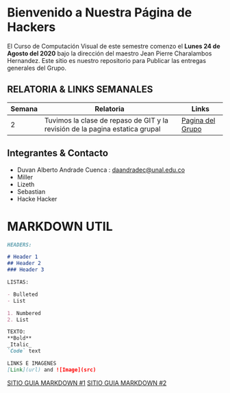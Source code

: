 # Bienvenido a Nuestra Página de Hackers

El Curso de Computación Visual de este semestre comenzo el **Lunes 24 de Agosto del 2020** bajo la dirección del maestro Jean Pierre Charalambos Hernandez.
Este sitio es nuestro repositorio para Publicar las entregas generales del Grupo.

## RELATORIA & LINKS SEMANALES

Semana | Relatoria | Links
------ | --------- | -----
2 | Tuvimos la clase de repaso de GIT y la revisión de la pagina estatica grupal | [Pagina del Grupo](https://cv-2020-1.github.io/)


## Integrantes & Contacto

- Duvan Alberto Andrade Cuenca : daandradec@unal.edu.co
- Miller
- Lizeth
- Sebastian 
- Hacke Hacker

# MARKDOWN UTIL

```markdown
HEADERS:

# Header 1
## Header 2
### Header 3

LISTAS:

- Bulleted
- List

1. Numbered
2. List

TEXTO:
**Bold** 
_Italic_ 
`Code` text

LINKS E IMAGENES
[Link](url) and ![Image](src)
```

[SITIO GUIA MARKDOWN #1](https://guides.github.com/features/mastering-markdown/)
[SITIO GUIA MARKDOWN #2](https://github.github.com/gfm/)
